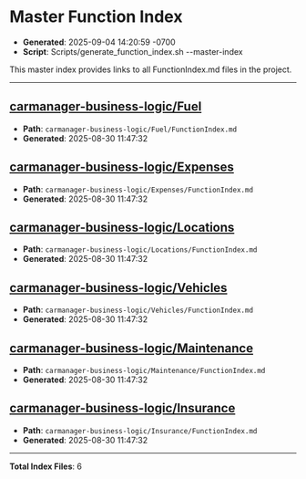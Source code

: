 # Master Function Index

- **Generated**: 2025-09-04 14:20:59 -0700
- **Script**: Scripts/generate_function_index.sh --master-index

This master index provides links to all FunctionIndex.md files in the project.

---

## [carmanager-business-logic/Fuel](carmanager-business-logic/Fuel/FunctionIndex.md)
- **Path**: `carmanager-business-logic/Fuel/FunctionIndex.md`
- **Generated**: 2025-08-30 11:47:32

## [carmanager-business-logic/Expenses](carmanager-business-logic/Expenses/FunctionIndex.md)
- **Path**: `carmanager-business-logic/Expenses/FunctionIndex.md`
- **Generated**: 2025-08-30 11:47:32

## [carmanager-business-logic/Locations](carmanager-business-logic/Locations/FunctionIndex.md)
- **Path**: `carmanager-business-logic/Locations/FunctionIndex.md`
- **Generated**: 2025-08-30 11:47:32

## [carmanager-business-logic/Vehicles](carmanager-business-logic/Vehicles/FunctionIndex.md)
- **Path**: `carmanager-business-logic/Vehicles/FunctionIndex.md`
- **Generated**: 2025-08-30 11:47:32

## [carmanager-business-logic/Maintenance](carmanager-business-logic/Maintenance/FunctionIndex.md)
- **Path**: `carmanager-business-logic/Maintenance/FunctionIndex.md`
- **Generated**: 2025-08-30 11:47:32

## [carmanager-business-logic/Insurance](carmanager-business-logic/Insurance/FunctionIndex.md)
- **Path**: `carmanager-business-logic/Insurance/FunctionIndex.md`
- **Generated**: 2025-08-30 11:47:32

---
**Total Index Files**: 6
